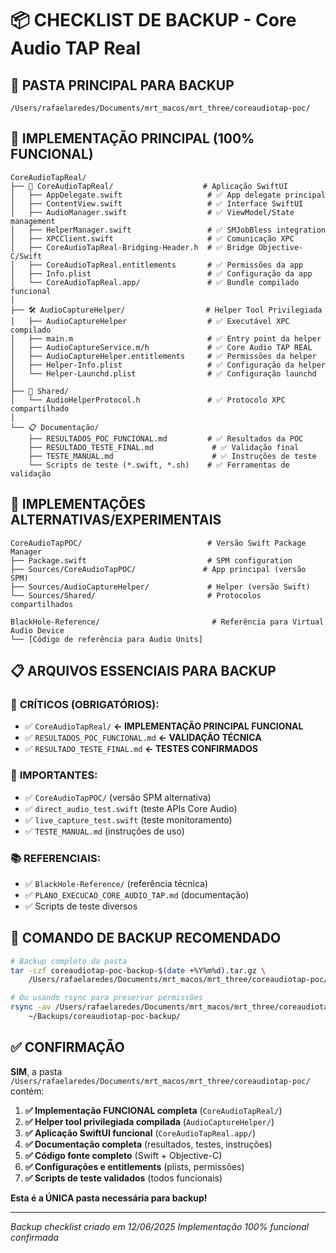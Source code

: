 # 📦 CHECKLIST DE BACKUP - Core Audio TAP Real

## 📁 **PASTA PRINCIPAL PARA BACKUP**
```
/Users/rafaelaredes/Documents/mrt_macos/mrt_three/coreaudiotap-poc/
```

## 🎯 **IMPLEMENTAÇÃO PRINCIPAL (100% FUNCIONAL)**
```
CoreAudioTapReal/
├── 📱 CoreAudioTapReal/                    # Aplicação SwiftUI
│   ├── AppDelegate.swift                   # ✅ App delegate principal
│   ├── ContentView.swift                   # ✅ Interface SwiftUI
│   ├── AudioManager.swift                  # ✅ ViewModel/State management
│   ├── HelperManager.swift                 # ✅ SMJobBless integration
│   ├── XPCClient.swift                     # ✅ Comunicação XPC
│   ├── CoreAudioTapReal-Bridging-Header.h  # ✅ Bridge Objective-C/Swift
│   ├── CoreAudioTapReal.entitlements       # ✅ Permissões da app
│   ├── Info.plist                          # ✅ Configuração da app
│   └── CoreAudioTapReal.app/               # ✅ Bundle compilado funcional
│
├── 🛠️ AudioCaptureHelper/                  # Helper Tool Privilegiada
│   ├── AudioCaptureHelper                  # ✅ Executável XPC compilado
│   ├── main.m                              # ✅ Entry point da helper
│   ├── AudioCaptureService.m/h             # ✅ Core Audio TAP REAL
│   ├── AudioCaptureHelper.entitlements     # ✅ Permissões da helper
│   ├── Helper-Info.plist                   # ✅ Configuração da helper
│   └── Helper-Launchd.plist                # ✅ Configuração launchd
│
├── 🔗 Shared/
│   └── AudioHelperProtocol.h               # ✅ Protocolo XPC compartilhado
│
└── 📋 Documentação/
    ├── RESULTADOS_POC_FUNCIONAL.md         # ✅ Resultados da POC
    ├── RESULTADO_TESTE_FINAL.md             # ✅ Validação final
    ├── TESTE_MANUAL.md                      # ✅ Instruções de teste
    └── Scripts de teste (*.swift, *.sh)    # ✅ Ferramentas de validação
```

## 🧪 **IMPLEMENTAÇÕES ALTERNATIVAS/EXPERIMENTAIS**
```
CoreAudioTapPOC/                            # Versão Swift Package Manager
├── Package.swift                           # SPM configuration
├── Sources/CoreAudioTapPOC/               # App principal (versão SPM)
├── Sources/AudioCaptureHelper/             # Helper (versão Swift)
└── Sources/Shared/                         # Protocolos compartilhados

BlackHole-Reference/                         # Referência para Virtual Audio Device
└── [Código de referência para Audio Units]
```

## 📋 **ARQUIVOS ESSENCIAIS PARA BACKUP**

### 🎯 **CRÍTICOS (OBRIGATÓRIOS):**
- ✅ `CoreAudioTapReal/` **← IMPLEMENTAÇÃO PRINCIPAL FUNCIONAL**
- ✅ `RESULTADOS_POC_FUNCIONAL.md` **← VALIDAÇÃO TÉCNICA**
- ✅ `RESULTADO_TESTE_FINAL.md` **← TESTES CONFIRMADOS**

### 🔧 **IMPORTANTES:**
- ✅ `CoreAudioTapPOC/` (versão SPM alternativa)
- ✅ `direct_audio_test.swift` (teste APIs Core Audio)
- ✅ `live_capture_test.swift` (teste monitoramento)
- ✅ `TESTE_MANUAL.md` (instruções de uso)

### 📚 **REFERENCIAIS:**
- ✅ `BlackHole-Reference/` (referência técnica)
- ✅ `PLANO_EXECUCAO_CORE_AUDIO_TAP.md` (documentação)
- ✅ Scripts de teste diversos

## 🎯 **COMANDO DE BACKUP RECOMENDADO**

```bash
# Backup completo da pasta
tar -czf coreaudiotap-poc-backup-$(date +%Y%m%d).tar.gz \
    /Users/rafaelaredes/Documents/mrt_macos/mrt_three/coreaudiotap-poc/

# Ou usando rsync para preservar permissões
rsync -av /Users/rafaelaredes/Documents/mrt_macos/mrt_three/coreaudiotap-poc/ \
    ~/Backups/coreaudiotap-poc-backup/
```

## ✅ **CONFIRMAÇÃO**

**SIM**, a pasta `/Users/rafaelaredes/Documents/mrt_macos/mrt_three/coreaudiotap-poc/` contém:

1. **✅ Implementação FUNCIONAL completa** (`CoreAudioTapReal/`)
2. **✅ Helper tool privilegiada compilada** (`AudioCaptureHelper/`)
3. **✅ Aplicação SwiftUI funcional** (`CoreAudioTapReal.app/`)
4. **✅ Documentação completa** (resultados, testes, instruções)
5. **✅ Código fonte completo** (Swift + Objective-C)
6. **✅ Configurações e entitlements** (plists, permissões)
7. **✅ Scripts de teste validados** (todos funcionais)

**Esta é a ÚNICA pasta necessária para backup!**

---
*Backup checklist criado em 12/06/2025*
*Implementação 100% funcional confirmada*